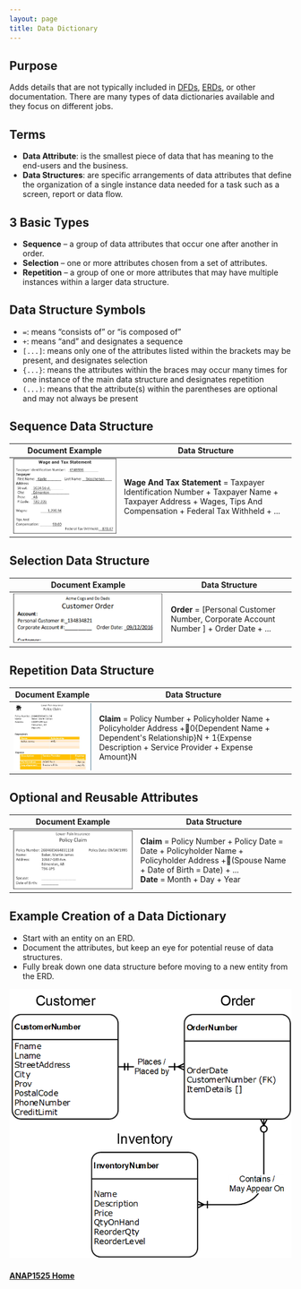```yaml
---
layout: page
title: Data Dictionary
---
```


## Purpose
Adds details that are not typically included in [DFDs](../dfd/), [ERDs](../edr/), or other documentation. There are many types of data dictionaries available and they focus on different jobs.

## Terms
* **Data Attribute**: is the smallest piece of data that has meaning to the end-users and the business.
* **Data Structures**: are specific arrangements of data attributes that define the organization of a single instance data needed for a task such as a screen, report or data flow.

## 3 Basic Types
* **Sequence** – a group of data attributes that occur one after another in order.
* **Selection** – one or more attributes chosen from a set of attributes.
* **Repetition** – a group of one or more attributes that may have multiple instances within a larger data structure.

## Data Structure Symbols
* `=`: means “consists of” or “is composed of”
* `+`: means “and” and designates a sequence
* `[...]`: means only one of the attributes listed within the brackets may be present, and designates selection
* `{...}`: means the attributes within the braces may occur many times for one instance of the main data structure and designates repetition
* `(...)`: means that the attribute(s) within the parentheses are optional and may not always be present

## Sequence Data Structure

**Document Example** | **Data Structure**
---------------------|-------------------
![document-example-1](files/document-example-1.jpg) | **Wage And Tax Statement** = Taxpayer Identification Number + Taxpayer Name + Taxpayer Address + Wages, Tips And Compensation + Federal Tax Withheld + ...

## Selection Data Structure

**Document Example** | **Data Structure**
---------------------|-------------------
![document-example-2](files/document-example-2.jpg) | **Order** = [Personal Customer Number, Corporate Account Number ] + Order Date + ...

## Repetition Data Structure

**Document Example** | **Data Structure**
---------------------|-------------------
![document-example-3](files/document-example-3.jpg)  | **Claim** = Policy Number + Policyholder Name + Policyholder Address +0{Dependent Name + Dependent's Relationship}N + 1{Expense Description + Service Provider + Expense Amount}N

## Optional and Reusable Attributes

**Document Example** | **Data Structure**
---------------------|-------------------
![document-example-4](files/document-example-4.jpg) | **Claim** = Policy Number + Policy Date = Date + Policyholder Name + Policyholder Address +(Spouse Name + Date of Birth = Date) + ...<br>**Date** = Month + Day + Year

## Example Creation of a Data Dictionary
* Start with an entity on an ERD.
* Document the attributes, but keep an eye for potential reuse of data structures.
* Fully break down one data structure before moving to a new entity from the ERD.

![example-erd](files/example-erd.png)

#### [ANAP1525 Home](../)